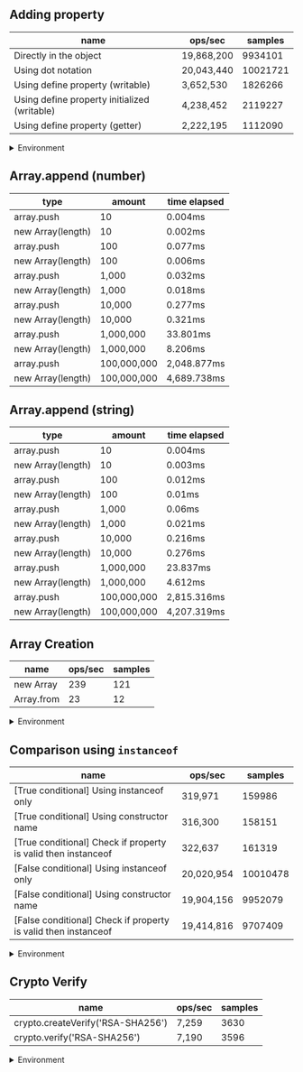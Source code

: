 ## Adding property

|name|ops/sec|samples|
|-|-|-|
|Directly in the object|19,868,200|9934101|
|Using dot notation|20,043,440|10021721|
|Using define property (writable)|3,652,530|1826266|
|Using define property initialized (writable)|4,238,452|2119227|
|Using define property (getter)|2,222,195|1112090|


<details>
<summary>Environment</summary>

* __Machine:__ linux x64 | 4 vCPUs | 15.2GB Mem
* __Run:__ Thu May 09 2024 20:25:07 GMT+0000 (Coordinated Universal Time)
</details>

<!--
{"environment":{"platform":"linux","arch":"x64","cpus":4,"totalMemory":15.245216369628906},"benchmarks":[{"name":"Directly in the object","opsSec":19868200.609221067,"samples":9934101},{"name":"Using dot notation","opsSec":20043440.035736486,"samples":10021721},{"name":"Using define property (writable)","opsSec":3652530.969982901,"samples":1826266},{"name":"Using define property initialized (writable)","opsSec":4238452.999742501,"samples":2119227},{"name":"Using define property (getter)","opsSec":2222195.126427302,"samples":1112090}]}-->

## Array.append (number)

|type|amount|time elapsed|
|-|-|-|
array.push|10|0.004ms
new Array(length)|10|0.002ms
array.push|100|0.077ms
new Array(length)|100|0.006ms
array.push|1,000|0.032ms
new Array(length)|1,000|0.018ms
array.push|10,000|0.277ms
new Array(length)|10,000|0.321ms
array.push|1,000,000|33.801ms
new Array(length)|1,000,000|8.206ms
array.push|100,000,000|2,048.877ms
new Array(length)|100,000,000|4,689.738ms
## Array.append (string)

|type|amount|time elapsed|
|-|-|-|
array.push|10|0.004ms
new Array(length)|10|0.003ms
array.push|100|0.012ms
new Array(length)|100|0.01ms
array.push|1,000|0.06ms
new Array(length)|1,000|0.021ms
array.push|10,000|0.216ms
new Array(length)|10,000|0.276ms
array.push|1,000,000|23.837ms
new Array(length)|1,000,000|4.612ms
array.push|100,000,000|2,815.316ms
new Array(length)|100,000,000|4,207.319ms

## Array Creation

|name|ops/sec|samples|
|-|-|-|
|new Array|239|121|
|Array.from|23|12|


<details>
<summary>Environment</summary>

* __Machine:__ linux x64 | 4 vCPUs | 15.2GB Mem
* __Run:__ Thu May 09 2024 20:38:24 GMT+0000 (Coordinated Universal Time)
</details>

<!--
{"environment":{"platform":"linux","arch":"x64","cpus":4,"totalMemory":15.245216369628906},"benchmarks":[{"name":"new Array","opsSec":239.78817469357276,"samples":121},{"name":"Array.from","opsSec":23.609751954529393,"samples":12}]}-->

## Comparison using `instanceof`

|name|ops/sec|samples|
|-|-|-|
|[True conditional] Using instanceof only|319,971|159986|
|[True conditional] Using constructor name|316,300|158151|
|[True conditional] Check if property is valid then instanceof |322,637|161319|
|[False conditional] Using instanceof only|20,020,954|10010478|
|[False conditional] Using constructor name|19,904,156|9952079|
|[False conditional] Check if property is valid then instanceof |19,414,816|9707409|


<details>
<summary>Environment</summary>

* __Machine:__ linux x64 | 4 vCPUs | 15.2GB Mem
* __Run:__ Thu May 09 2024 20:53:58 GMT+0000 (Coordinated Universal Time)
</details>

<!--
{"environment":{"platform":"linux","arch":"x64","cpus":4,"totalMemory":15.245216369628906},"benchmarks":[{"name":"[True conditional] Using instanceof only","opsSec":319971.7677005002,"samples":159986},{"name":"[True conditional] Using constructor name","opsSec":316300.11105565797,"samples":158151},{"name":"[True conditional] Check if property is valid then instanceof ","opsSec":322637.135332468,"samples":161319},{"name":"[False conditional] Using instanceof only","opsSec":20020954.59855765,"samples":10010478},{"name":"[False conditional] Using constructor name","opsSec":19904156.089174483,"samples":9952079},{"name":"[False conditional] Check if property is valid then instanceof ","opsSec":19414816.95166225,"samples":9707409}]}-->

## Crypto Verify

|name|ops/sec|samples|
|-|-|-|
|crypto.createVerify('RSA-SHA256')|7,259|3630|
|crypto.verify('RSA-SHA256')|7,190|3596|


<details>
<summary>Environment</summary>

* __Machine:__ linux x64 | 4 vCPUs | 15.2GB Mem
* __Run:__ Thu May 09 2024 21:00:19 GMT+0000 (Coordinated Universal Time)
</details>

<!--
{"environment":{"platform":"linux","arch":"x64","cpus":4,"totalMemory":15.245216369628906},"benchmarks":[{"name":"crypto.createVerify('RSA-SHA256')","opsSec":7259.4732090670495,"samples":3630},{"name":"crypto.verify('RSA-SHA256')","opsSec":7190.931384450702,"samples":3596}]}-->
